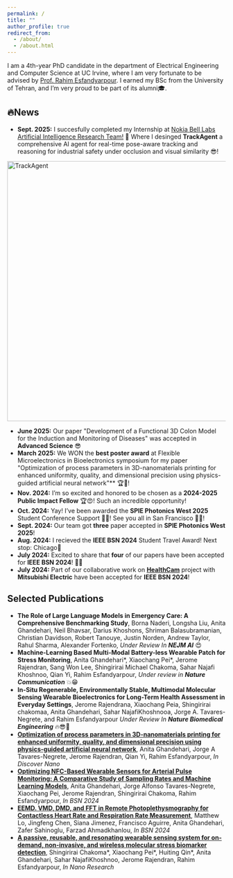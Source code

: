 ```yaml
---
permalink: /
title: ""
author_profile: true
redirect_from: 
  - /about/
  - /about.html
---
```

I am a 4th-year PhD candidate in the department of Electrical Engineering and Computer Science at UC Irvine, where I am very fortunate to be advised by [Prof. Rahim Esfandyarpour](https://faculty.sites.uci.edu/esfandyarpourlab/). I earned my BSc from the University of Tehran, and I’m very proud to be part of its alumni🎓. 



🔥News
------
- **Sept. 2025:** I succesfully completed my Internship at [Nokia Bell Labs Artificial Intelligence Research Team!](https://www.nokia.com/bell-labs/research/air-lab/) 🎯 Where I desinged **TrackAgent** a comprehensive AI agent for real-time pose-aware tracking and reasoning for industrial safety under occlusion and visual similarity 😎!
<img src="TrackAgent.png" alt="TrackAgent" width="600">

- **June 2025:** Our paper "Development of a Functional 3D Colon Model for the Induction and Monitoring of Diseases" was accepted in **Advanced Science** 😎
- **March 2025:** We WON the **best poster award** at Flexible Microelectronics in Bioelectronics symposium for my paper "Optimization of process parameters in 3D-nanomaterials printing for enhanced uniformity, quality, and dimensional precision using physics-guided artificial neural network"** 🏆🎉! 
- **Nov. 2024:** I’m so excited and honored to be chosen as a **2024-2025 Public Impact Fellow** 🏆😍! Such an incredible opportunity!
- **Oct. 2024:** Yay! I’ve been awarded the **SPIE Photonics West 2025** Student Conference Support 🏅🤩! See you all in San Francisco 🌉🚃!
- **Sept. 2024:** Our team got **three** paper accepted in **SPIE Photonics West 2025**!
- **Aug. 2024:** I recieved the **IEEE BSN 2024** Student Travel Award! Next stop: Chicago🌃
- **July 2024:** Excited to share that **four** of our papers have been accepted for **IEEE BSN 2024**! 💪😎
- **July 2024:** Part of our collaborative work on [**HealthCam**](https://www.youtube.com/watch?v=4G3-HSs7Vks) project with **Mitsubishi Electric** have been accepted for **IEEE BSN 2024**!

Selected Publications
------
- **The Role of Large Language Models in Emergency Care: A Comprehensive Benchmarking Study**, Borna Naderi, Longsha Liu, Anita Ghandehari, Neil Bhavsar, Darius Khoshons, Shriman Balasubramanian, Christian Davidson, Robert Tanouye, Justin Norden, Andrew Taylor, Rahul Sharma, Alexander Fortenko, _Under Review In **NEJM AI**_ 😍
- **Machine-Learning Based Multi-Modal Battery-less Wearable Patch for Stress Monitoring**, Anita Ghandehari\*, Xiaochang Pei\*, Jerome Rajendran, Sang Won Lee, Shingirirai Michael Chakoma, Sahar Najafi Khoshnoo, Qian Yi, Rahim Esfandyarpour, _Under review in **Nature Communication**_ 💥😁
- **In-Situ Regenerable, Environmentally Stable, Multimodal Molecular Sensing Wearable Bioelectronics for Long-Term Health Assessment in Everyday Settings**, Jerome Rajendrana, Xiaochang Peia, Shingirirai chakomaa, Anita Ghandehari, Sahar NajafiKhoshnooa, Jorge A. Tavares-Negrete, and Rahim Esfandyarpour _Under Review In **Nature Biomedical Engineering**_ 🔥😎🤞
- **[Optimization of process parameters in 3D-nanomaterials printing for enhanced uniformity, quality, and dimensional precision using physics-guided artificial neural network](https://scholar.google.com/citations?view_op=view_citation&hl=en&user=D10CZPQAAAAJ&sortby=pubdate&citation_for_view=D10CZPQAAAAJ:Tyk-4Ss8FVUC)**, Anita Ghandehari, Jorge A Tavares-Negrete, Jerome Rajendran, Qian Yi, Rahim Esfandyarpour, _In Discover Nano_
- **[Optimizing NFC-Based Wearable Sensors for Arterial Pulse Monitoring: A Comparative Study of Sampling Rates and Machine Learning Models](https://ieeexplore.ieee.org/abstract/document/10780749/)**, Anita Ghandehari, Jorge Alfonso Tavares-Negrete, Xiaochang Pei, Jerome Rajendran, Shingirirai Chakoma, Rahim Esfandyarpour, _In BSN 2024_
- **[EEMD. VMD, DMD, and FFT in Remote Photoplethysmography for Contactless Heart Rate and Respiration Rate Measurement](https://scholar.google.com/citations?view_op=view_citation&hl=en&user=D10CZPQAAAAJ&sortby=pubdate&citation_for_view=D10CZPQAAAAJ:IjCSPb-OGe4C)**, Matthew Lo, Jingfeng Chen, Siana Jimenez, Francisco Aguirre, Anita Ghandehari, Zafer Sahinoglu, Farzad Ahmadkhanlou, _In BSN 2024_
- **[A passive, reusable, and resonating wearable sensing system for on-demand, non-invasive, and wireless molecular stress biomarker detection](https://scholar.google.com/citations?view_op=view_citation&hl=en&user=D10CZPQAAAAJ&sortby=pubdate&citation_for_view=D10CZPQAAAAJ:u5HHmVD_uO8C)**, Shingirirai Chakoma\*, Xiaochang Pei\*, Huiting Qin\*, Anita Ghandehari, Sahar NajafiKhoshnoo, Jerome Rajendran, Rahim Esfandyarpour, _In Nano Research_ 


